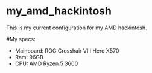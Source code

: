 # my_amd_hackintosh

This is my current configuration for my AMD hackintosh.

#My specs:
- Mainboard: ROG Crosshair VIII Hero X570
- Ram: 96GB
- CPU: AMD Ryzen 5 3600
